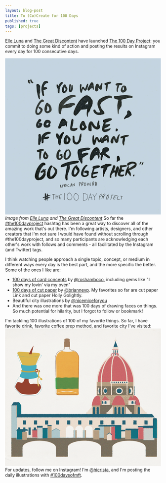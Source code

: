 ```yaml
---
layout: blog-post
title: To (Co)Create for 100 Days
published: true
tags: [projects]
---
```

[Elle Luna](http://elleluna.com/) and [The Great Discontent](https://thegreatdiscontent.com/) have launched [The 100 Day Project](https://thegreatdiscontent.com/100days): you commit to doing some kind of action and posting the results on Instagram every day for 100 consecutive days.  
 
![100 Day Project](/images/blog/luna-100dayproject-pledge2.jpg) 
*Image from [Elle Luna](http://elleluna.com/) and [The Great Discontent](https://thegreatdiscontent.com/)*
So far the [#the100dayproject](https://instagram.com/explore/tags/the100dayproject/) hashtag has been a great way to discover all of the amazing work that's out there. I'm following artists, designers, and other creators that I'm not sure I would have found without scrolling through #the100dayproject, and so many participants are  acknowledging each other's work with follows and comments - all facilitated by the Instagram (and Twitter) tags. 

I think watching people approach a single topic, concept, or medium in different ways every day is the best part, and the more specific the better. Some of the ones I like are: 

* [100 days of card concepts](https://instagram.com/explore/tags/100daysofcardconcepts/) by [@roshamboco](https://instagram.com/roshamboco/), including gems like "I show my lovin' via my oven"
* [100 days of cut paper](https://instagram.com/explore/tags/100daysofcutpaper/) by [@briannevp](https://instagram.com/briannevp/). My favorites so far are cut paper Link and cut paper Holly Golightly. 
* Beautiful city illustrations by [@nicemiceforyou](https://instagram.com/nicemiceforyou)
* And there was one more that was 100 days of drawing faces on things. So much potential for hilarity, but I forgot to follow or bookmark! 

I'm tackling 100 illustrations of 100 of my favorite things. So far, I have favorite drink, favorite coffee prep method, and favorite city I've visited:
![Some favorite things](/images/blog/100daysmft-1-3.png) 
For updates, follow me on Instagram! I'm [@hicrista](https://instagram.com/hicrista), and I'm posting the daily illustrations with [#100daysofmft](https://instagram.com/explore/tags/100daysofmft/).